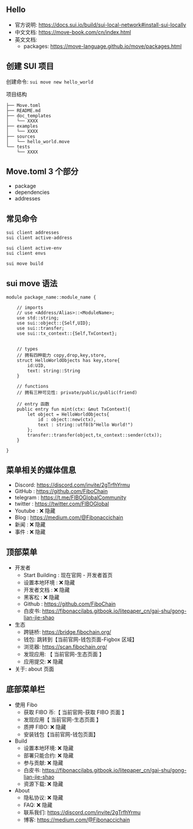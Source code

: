## Hello

- 官方说明: https://docs.sui.io/build/sui-local-network#install-sui-locally
- 中文文档: https://move-book.com/cn/index.html
- 英文文档:
  - packages: https://move-language.github.io/move/packages.html

## 创建 SUI 项目

创建命令: `sui move new hello_world`

项目结构

```
├── Move.toml
├── README.md
├── doc_templates
│   └── XXXX
├── examples
│   └── XXXX
├── sources
│   └── hello_world.move
└── tests
    └── XXXX
```

## Move.toml 3 个部分

- package
- dependencies
- addresses

## 常见命令

```
sui client addresses
sui client active-address

sui client active-env
sui client envs

sui move build
```

## sui move 语法

```
module package_name::module_name {

    // imports
    // use <Address/Alias>::<ModuleName>;
    use std::string;
    use sui::object::{Self,UID};
    use sui::transfer;
    use sui::tx_context::{Self,TxContext};


    // types
    // 拥有四种能力 copy,drop,key,store,
    struct HelloWorldObjects has key,store{
        id:UID,
        text: string::String
    }

    // functions
    // 拥有三种可见性: private/public/public(friend)

    // entry 函数
    public entry fun mint(ctx: &mut TxContext){
        let object = HelloWorldObjects{
            id : object::new(ctx),
            text : string::utf8(b"Hello World!")
        };
        transfer::transfer(object,tx_context::sender(ctx));
    }

}
```

## 菜单相关的媒体信息

- Discord: https://discord.com/invite/2gTrfhYrmu
- GitHub : https://github.com/FiboChain
- telegram : https://t.me/FIBOGlobalCommunity
- twitter : https://twitter.com/FIBOGlobal
- Youtube : ❌ 隐藏
- Blog : https://medium.com/@Fibonaccichain
- 新闻 : ❌ 隐藏
- 事件 : ❌ 隐藏

## 顶部菜单

- 开发者
  - Start Building : 现在官网 - 开发者首页
  - 设置本地环境 : ❌ 隐藏
  - 开发者文档 : ❌ 隐藏
  - 黑客松 : ❌ 隐藏
  - Github : https://github.com/FiboChain
  - 白皮书: https://fibonaccilabs.gitbook.io/litepaper_cn/gai-shu/gong-lian-jie-shao
- 生态
  - 跨链桥: https://bridge.fibochain.org/
  - 钱包: 跳转到【当前官网-钱包页面-Figbox 区域】
  - 浏览器: https://scan.fibochain.org/
  - 发现应用: 【 当前官网-生态页面 】
  - 应用提交: ❌ 隐藏
- 关于: about 页面

## 底部菜单栏

- 使用 Fibo
  - 获取 FIBO 币:【 当前官网-获取 FIBO 页面 】
  - 发现应用【 当前官网-生态页面 】
  - 质押 FIBO: ❌ 隐藏
  - 安装钱包【当前官网-钱包页面】
- Build
  - 设置本地环境: ❌ 隐藏
  - 部署只能合约: ❌ 隐藏
  - 参与贡献: ❌ 隐藏
  - 白皮书: https://fibonaccilabs.gitbook.io/litepaper_cn/gai-shu/gong-lian-jie-shao
  - 资源下载: ❌ 隐藏
- About
  - 隐私协议: ❌ 隐藏
  - FAQ: ❌ 隐藏
  - 联系我们: https://discord.com/invite/2gTrfhYrmu
  - 博客: https://medium.com/@Fibonaccichain
